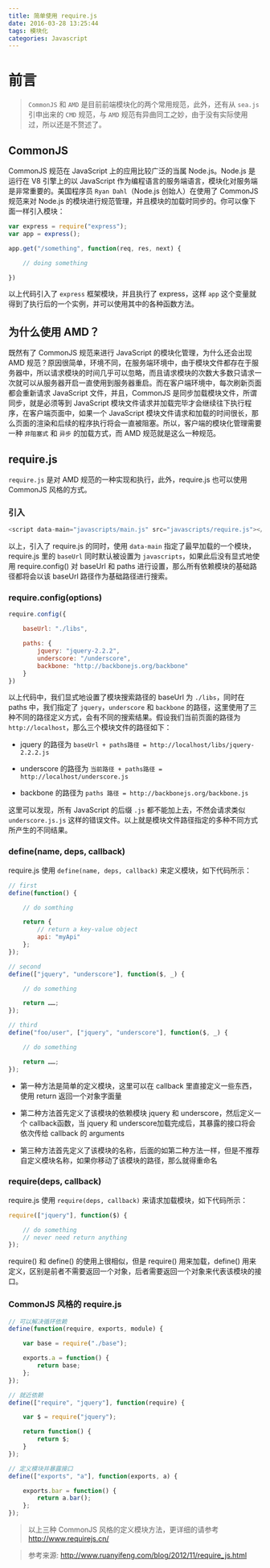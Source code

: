 ```yaml
---
title: 简单使用 require.js
date: 2016-03-28 13:25:44
tags: 模块化
categories: Javascript
---
```


# 前言

> `CommonJS` 和 `AMD` 是目前前端模块化的两个常用规范，此外，还有从 `sea.js` 引申出来的 `CMD` 规范，与 `AMD` 规范有异曲同工之妙，由于没有实际使用过，所以还是不赘述了。

## CommonJS

CommonJS 规范在 JavaScript 上的应用比较广泛的当属 Node.js。Node.js 是运行在 V8 引擎上的以 JavaScript 作为编程语言的服务端语言，模块化对服务端是非常重要的。美国程序员 `Ryan Dahl`（Node.js 创始人）在使用了 CommonJS 规范来对 Node.js 的模块进行规范管理，并且模块的加载时同步的。你可以像下面一样引入模块：

```Javascript
var express = require("express");
var app = express();

app.get("/something", function(req, res, next) {

    // doing something

})
```

以上代码引入了 `express` 框架模块，并且执行了 express，这样 `app` 这个变量就得到了执行后的一个实例，并可以使用其中的各种函数方法。

## 为什么使用 AMD？

既然有了 CommonJS 规范来进行 JavaScript 的模块化管理，为什么还会出现 AMD 规范？原因很简单，环境不同，在服务端环境中，由于模块文件都存在于服务器中，所以请求模块的时间几乎可以忽略，而且请求模块的次数大多数只请求一次就可以从服务器开启一直使用到服务器重启。而在客户端环境中，每次刷新页面都会重新请求 JavaScript 文件，并且，CommonJS 是同步加载模块文件，所谓同步，就是必须等到 JavaScript 模块文件请求并加载完毕才会继续往下执行程序，在客户端页面中，如果一个 JavaScript 模块文件请求和加载的时间很长，那么页面的渲染和后续的程序执行将会一直被阻塞。所以，客户端的模块化管理需要一种 `非阻塞式` 和 `异步` 的加载方式，而 AMD 规范就是这么一种规范。

## require.js

`require.js` 是对 AMD 规范的一种实现和执行，此外，require.js 也可以使用 CommonJS 风格的方式。

### 引入

```Javascript
<script data-main="javascripts/main.js" src="javascripts/require.js"></script>
```

以上，引入了 require.js 的同时，使用 `data-main` 指定了最早加载的一个模块，require.js 里的 `baseUrl` 同时默认被设置为 `javascripts`，如果此后没有显式地使用 require.config() 对 baseUrl 和 paths 进行设置，那么所有依赖模块的基础路径都将会以该 baseUrl 路径作为基础路径进行搜索。

### require.config(options)

```Javascript
require.config({

    baseUrl: "./libs",

    paths: {
        jquery: "jquery-2.2.2",
        underscore: "/underscore",
        backbone: "http://backbonejs.org/backbone"
    }
})
```

以上代码中，我们显式地设置了模块搜索路径的 baseUrl 为 `./libs`，同时在 paths 中，我们指定了 `jquery`，`underscore` 和 `backbone` 的路径，这里使用了三种不同的路径定义方式，会有不同的搜索结果。假设我们当前页面的路径为 `http://localhost`，那么三个模块文件的路径如下：

* jquery 的路径为 `baseUrl + paths路径 = http://localhost/libs/jquery-2.2.2.js`

* underscore 的路径为 `当前路径 + paths路径 = http://localhost/underscore.js`

* backbone 的路径为 `paths 路径 = http://backbonejs.org/backbone.js`

这里可以发现，所有 JavaScript 的后缀 `.js` 都不能加上去，不然会请求类似 `underscore.js.js` 这样的错误文件。以上就是模块文件路径指定的多种不同方式所产生的不同结果。

### define(name, deps, callback)

require.js 使用 `define(name, deps, callback)` 来定义模块，如下代码所示：

```Javascript
// first
define(function() {

    // do somthing

    return {
        // return a key-value object
        api: "myApi"
    };
});

// second
define(["jquery", "underscore"], function($, _) {

    // do something

    return ……;
});

// third
define("foo/user", ["jquery", "underscore"], function($, _) {

    // do something

    return ……;
});
```

* 第一种方法是简单的定义模块，这里可以在 callback 里直接定义一些东西，使用 return 返回一个对象字面量

* 第二种方法首先定义了该模块的依赖模块 jquery 和 underscore，然后定义一个 callback函数，当 jquery 和 underscore加载完成后，其暴露的接口将会依次传给 callback 的 arguments

* 第三种方法首先定义了该模块的名称，后面的如第二种方法一样，但是不推荐自定义模块名称，如果你移动了该模块的路径，那么就得重命名

### require(deps, callback)

require.js 使用 `require(deps, callback)` 来请求加载模块，如下代码所示：

```Javascript
require(["jquery"], function($) {

    // do something
    // never need return anything
});
```

require() 和 define() 的使用上很相似，但是 require() 用来加载，define() 用来定义，区别是前者不需要返回一个对象，后者需要返回一个对象来代表该模块的接口。


### CommonJS 风格的 require.js

```Javascript
// 可以解决循环依赖
define(function(require, exports, module) {

    var base = require("./base");

    exports.a = function() {
        return base;
    };
});

// 就近依赖
define(["require", "jquery"], function(require) {

    var $ = require("jquery");

    return function() {
        return $;
    }
});

// 定义模块并暴露接口
define(["exports", "a"], function(exports, a) {

    exports.bar = function() {
        return a.bar();
    };
});
```

> 以上三种 CommonJS 风格的定义模块方法，更详细的请参考 http://www.requirejs.cn/

> 参考来源: http://www.ruanyifeng.com/blog/2012/11/require_js.html
